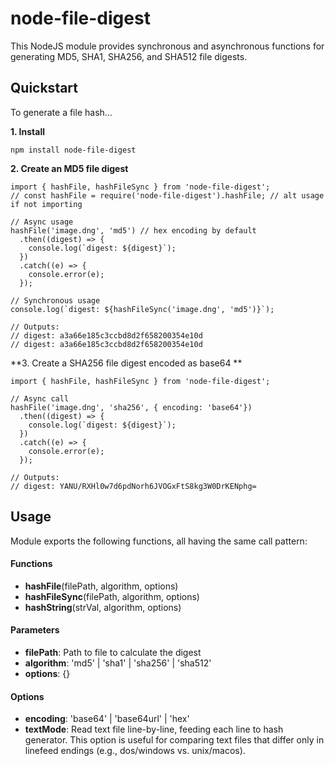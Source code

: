 # node-file-digest

This NodeJS module provides synchronous and asynchronous functions for generating MD5, SHA1, SHA256, and SHA512 file digests.

## Quickstart

To generate a file hash...

**1. Install**

```shell
npm install node-file-digest
```
**2. Create an MD5 file digest**
```
import { hashFile, hashFileSync } from 'node-file-digest';
// const hashFile = require('node-file-digest').hashFile; // alt usage if not importing

// Async usage
hashFile('image.dng', 'md5') // hex encoding by default
  .then((digest) => {
    console.log(`digest: ${digest}`);
  })
  .catch((e) => {
    console.error(e);
  });

// Synchronous usage
console.log(`digest: ${hashFileSync('image.dng', 'md5')}`);

// Outputs:
// digest: a3a66e185c3ccbd8d2f658200354e10d
// digest: a3a66e185c3ccbd8d2f658200354e10d
```
**3. Create a SHA256 file digest encoded as base64 **

```
import { hashFile, hashFileSync } from 'node-file-digest';

// Async call
hashFile('image.dng', 'sha256', { encoding: 'base64'})
  .then((digest) => {
    console.log(`digest: ${digest}`);
  })
  .catch((e) => {
    console.error(e);
  });

// Outputs:
// digest: YANU/RXHl0w7d6pdNorh6JVOGxFtS8kg3W0DrKENphg=
```
## Usage
Module exports the following functions, all having the same call pattern:
#### Functions
* **hashFile**(filePath, algorithm, options)
* **hashFileSync**(filePath, algorithm, options)
* **hashString**(strVal, algorithm, options)
#### Parameters
* **filePath**: Path to file to calculate the digest
* **algorithm**: 'md5' | 'sha1' | 'sha256' | 'sha512'
* **options**: {}

#### Options
* **encoding**: 'base64' | 'base64url' | 'hex'
* **textMode**: Read text file line-by-line, feeding each line to hash generator. This option is useful for comparing text files that differ only in linefeed endings (e.g., dos/windows vs. unix/macos).
